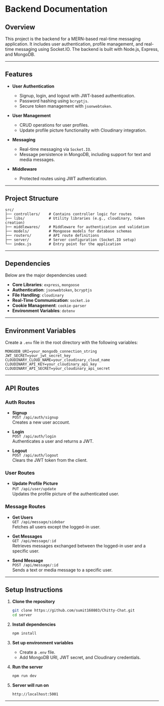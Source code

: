 # Backend Documentation

## Overview
This project is the backend for a MERN-based real-time messaging application. It includes user authentication, profile management, and real-time messaging using Socket.IO. The backend is built with Node.js, Express, and MongoDB.

---

## Features
- **User Authentication**
  - Signup, login, and logout with JWT-based authentication.
  - Password hashing using `bcryptjs`.
  - Secure token management with `jsonwebtoken`.

- **User Management**
  - CRUD operations for user profiles.
  - Update profile picture functionality with Cloudinary integration.

- **Messaging**
  - Real-time messaging via `Socket.IO`.
  - Message persistence in MongoDB, including support for text and media messages.

- **Middleware**
  - Protected routes using JWT authentication.

---

## Project Structure
```
src/
├── controllers/    # Contains controller logic for routes
├── libs/           # Utility libraries (e.g., cloudinary, token creation)
├── middlewares/    # Middleware for authentication and validation
├── models/         # Mongoose models for database schemas
├── routers/        # API route definitions
├── server/         # Server configuration (Socket.IO setup)
└── index.js        # Entry point for the application
```

---

## Dependencies
Below are the major dependencies used:
- **Core Libraries**: `express`, `mongoose`
- **Authentication**: `jsonwebtoken`, `bcryptjs`
- **File Handling**: `cloudinary`
- **Real-Time Communication**: `socket.io`
- **Cookie Management**: `cookie-parser`
- **Environment Variables**: `dotenv`

---

## Environment Variables
Create a `.env` file in the root directory with the following variables:

```env
MONGODB_URI=your_mongodb_connection_string
JWT_SECRET=your_jwt_secret_key
CLOUDINARY_CLOUD_NAME=your_cloudinary_cloud_name
CLOUDINARY_API_KEY=your_cloudinary_api_key
CLOUDINARY_API_SECRET=your_cloudinary_api_secret
```

---

## API Routes
### **Auth Routes**
- **Signup**  
  `POST /api/auth/signup`  
  Creates a new user account.  

- **Login**  
  `POST /api/auth/login`  
  Authenticates a user and returns a JWT.  

- **Logout**  
  `POST /api/auth/logout`  
  Clears the JWT token from the client.

### **User Routes**
- **Update Profile Picture**  
  `PUT /api/user/update`  
  Updates the profile picture of the authenticated user.  

### **Message Routes**
- **Get Users**  
  `GET /api/message/sidebar`  
  Fetches all users except the logged-in user.  

- **Get Messages**  
  `GET /api/message/:id`  
  Retrieves messages exchanged between the logged-in user and a specific user.  

- **Send Message**  
  `POST /api/message/:id`  
  Sends a text or media message to a specific user.

---

## Setup Instructions
1. **Clone the repository**
   ```bash
   git clone https://github.com/sumit160803/Chitty-Chat.git
   cd server
   ```

2. **Install dependencies**
   ```bash
   npm install
   ```

3. **Set up environment variables**
   - Create a `.env` file.
   - Add MongoDB URI, JWT secret, and Cloudinary credentials.

4. **Run the server**
   ```bash
   npm run dev
   ```

5. **Server will run on**
   ```
   http://localhost:5001
   ```

---

